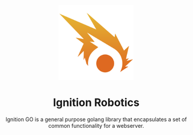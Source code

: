 <div align="center">
  <img src="./assets/logo.png" width="200" alt="Ignition Robotics" />
  <h1>Ignition Robotics</h1>
  <p>Ignition GO is a general purpose golang library that encapsulates a set of common functionality for a webserver.</p>
</div>
